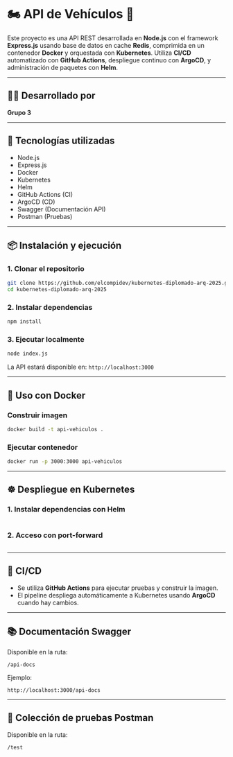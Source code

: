 # 🏍 API de Vehículos 🚗️

Este proyecto es una API REST desarrollada en **Node.js** con el framework **Express.js** usando base de datos en cache **Redis**, comprimida en un contenedor **Docker** y orquestada con **Kubernetes**. Utiliza **CI/CD** automatizado con **GitHub Actions**, despliegue continuo con **ArgoCD**, y administración de paquetes con **Helm**.

---

## 🧑‍💻 Desarrollado por

**Grupo 3**

---

## 🚀 Tecnologías utilizadas

- Node.js
- Express.js
- Docker
- Kubernetes
- Helm
- GitHub Actions (CI)
- ArgoCD (CD)
- Swagger (Documentación API)
- Postman (Pruebas)

---

## 📦 Instalación y ejecución

### 1. Clonar el repositorio

```bash
git clone https://github.com/elcompidev/kubernetes-diplomado-arq-2025.git
cd kubernetes-diplomado-arq-2025
```

### 2. Instalar dependencias

```bash
npm install
```

### 3. Ejecutar localmente

```bash
node index.js
```

La API estará disponible en: `http://localhost:3000`

---

## 🐳 Uso con Docker

### Construir imagen

```bash
docker build -t api-vehiculos .
```

### Ejecutar contenedor

```bash
docker run -p 3000:3000 api-vehiculos
```

---

## ☸️ Despliegue en Kubernetes

### 1. Instalar dependencias con Helm

```bash

```

### 2. Acceso con port-forward

```bash

```

---

## 🔁 CI/CD

- Se utiliza **GitHub Actions** para ejecutar pruebas y construir la imagen.
- El pipeline despliega automáticamente a Kubernetes usando **ArgoCD** cuando hay cambios.

---

## 📚 Documentación Swagger

Disponible en la ruta:

```
/api-docs
```

Ejemplo:
```
http://localhost:3000/api-docs
```

---

## 🧪 Colección de pruebas Postman

Disponible en la ruta:

```
/test
```
